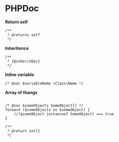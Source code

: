 PHPDoc
======

**Return self**

```
/**
 * @returns self
 */
```

**Inheritence**

```
/**
 * {@inheritDoc}
 */
```

**Inline variable**

```
/* @var $variableName \Class\Name */
```

**Array of thangs**

```

/* @var $someObjects SomeObject[] */
foreach ($someObjects as $someObject) {
    //($someObject instanceof SomeObject) === true
}

/**
 * @return int[]
 */
```
